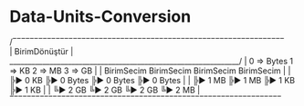 # Data-Units-Conversion
/‾‾‾‾‾‾‾‾‾‾‾‾‾‾‾‾‾‾‾‾‾‾‾‾‾‾‾‾‾‾‾‾‾‾‾‾‾‾‾‾‾‾‾‾‾‾‾‾‾‾‾‾‾‾‾‾‾‾‾‾‾‾‾\
|                         BirimDönüştür                         |
\_______________________________________________________________/
|   0 => Bytes      1 => KB         2 => MB         3 => GB     |
|   BirimSecim      BirimSecim      BirimSecim      BirimSecim  |
|   ╠► 0 KB         ╠► 0 Bytes      ╠► 0 Bytes      ╠► 0 Bytes  |
|   ╠► 1 MB         ╠► 1 MB         ╠► 1 KB         ╠► 1 KB     |
|   ╚► 2 GB         ╚► 2 GB         ╚► 2 GB         ╚► 2 MB     |
 ‾‾‾‾‾‾‾‾‾‾‾‾‾‾‾‾‾‾‾‾‾‾‾‾‾‾‾‾‾‾‾‾‾‾‾‾‾‾‾‾‾‾‾‾‾‾‾‾‾‾‾‾‾‾‾‾‾‾‾‾‾‾‾
